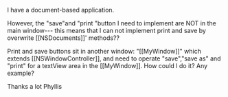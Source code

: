 I have a document-based application. 

However, the "save"and "print "button I need to implement are NOT in the main window--- this means that I can not implement print and save by overwrite [[NSDocuments]]' methods?? 

Print and save buttons  sit in another window: "[[MyWindow]]" which extends [[NSWindowController]], and need to operate "save","save as" and "print" for a textView area in the [[MyWindow]]. How could I do it? Any example?

Thanks a lot
Phyllis